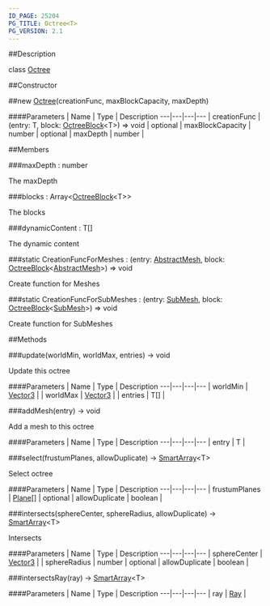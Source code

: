 ```yaml
---
ID_PAGE: 25204
PG_TITLE: Octree<T>
PG_VERSION: 2.1
---
```

##Description

class [Octree](/classes/2.2-alpha/Octree)



##Constructor

##new [Octree](/classes/2.2-alpha/Octree)(creationFunc, maxBlockCapacity, maxDepth)



####Parameters
 | Name | Type | Description
---|---|---|---
 | creationFunc | (entry: T, block: [OctreeBlock](/classes/2.2-alpha/OctreeBlock)&lt;T&gt;) =&gt; void | 
optional | maxBlockCapacity | number | 
optional | maxDepth | number | 

##Members

###maxDepth : number

The maxDepth

###blocks : Array&lt;[OctreeBlock](/classes/2.2-alpha/OctreeBlock)&lt;T&gt;&gt;

The blocks

###dynamicContent : T[]

The dynamic content

###static CreationFuncForMeshes : (entry: [AbstractMesh](/classes/2.2-alpha/AbstractMesh), block: [OctreeBlock](/classes/2.2-alpha/OctreeBlock)&lt;[AbstractMesh](/classes/2.2-alpha/AbstractMesh)&gt;) =&gt; void

Create function for Meshes

###static CreationFuncForSubMeshes : (entry: [SubMesh](/classes/2.2-alpha/SubMesh), block: [OctreeBlock](/classes/2.2-alpha/OctreeBlock)&lt;[SubMesh](/classes/2.2-alpha/SubMesh)&gt;) =&gt; void

Create function for SubMeshes

##Methods

###update(worldMin, worldMax, entries) &rarr; void

Update this octree

####Parameters
 | Name | Type | Description
---|---|---|---
 | worldMin | [Vector3](/classes/2.2-alpha/Vector3) | 
 | worldMax | [Vector3](/classes/2.2-alpha/Vector3) | 
 | entries | T[] | 

###addMesh(entry) &rarr; void

Add a mesh to this octree

####Parameters
 | Name | Type | Description
---|---|---|---
 | entry | T | 

###select(frustumPlanes, allowDuplicate) &rarr; [SmartArray](/classes/2.2-alpha/SmartArray)&lt;T&gt;

Select octree

####Parameters
 | Name | Type | Description
---|---|---|---
 | frustumPlanes | [Plane](/classes/2.2-alpha/Plane)[] | 
optional | allowDuplicate | boolean | 

###intersects(sphereCenter, sphereRadius, allowDuplicate) &rarr; [SmartArray](/classes/2.2-alpha/SmartArray)&lt;T&gt;

Intersects

####Parameters
 | Name | Type | Description
---|---|---|---
 | sphereCenter | [Vector3](/classes/2.2-alpha/Vector3) | 
 | sphereRadius | number | 
optional | allowDuplicate | boolean | 

###intersectsRay(ray) &rarr; [SmartArray](/classes/2.2-alpha/SmartArray)&lt;T&gt;



####Parameters
 | Name | Type | Description
---|---|---|---
 | ray | [Ray](/classes/2.2-alpha/Ray) | 

